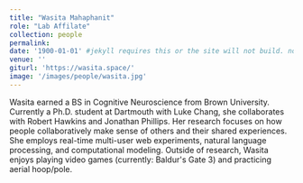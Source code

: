 ```yaml
---
title: "Wasita Mahaphanit"
role: "Lab Affilate"
collection: people
permalink: 
date: '1900-01-01' #jekyll requires this or the site will not build. not sure what it does yet. order?
venue: ''
giturl: 'https://wasita.space/'
image: '/images/people/wasita.jpg'
---
```

Wasita earned a BS in Cognitive Neuroscience from Brown University. Currently a Ph.D. student at Dartmouth with Luke Chang, she collaborates with Robert Hawkins and Jonathan Phillips. Her research focuses on how people collaboratively make sense of others and their shared experiences. She employs real-time multi-user web experiments, natural language processing, and computational modeling. Outside of research, Wasita enjoys playing video games (currently: Baldur's Gate 3) and practicing aerial hoop/pole.
